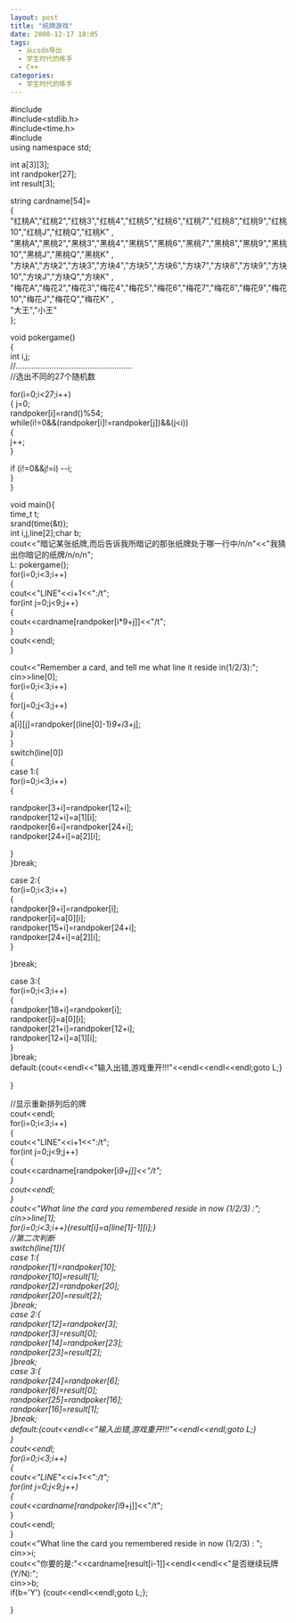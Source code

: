 ```yaml
---
layout: post
title: "纸牌游戏"
date: 2008-12-17 18:05
tags: 
  - 从csdn导出
  - 学生时代的练手
  - C++
categories: 
  - 学生时代的练手
---
```


#include<iostream>  
#include<stdlib.h>  
#include<time.h>  
#include<string>  
using namespace std;

int a[3][3];  
int randpoker[27];  
int result[3];

string cardname[54]=  
{  
"红桃A","红桃2","红桃3","红桃4","红桃5","红桃6","红桃7","红桃8","红桃9","红桃10","红桃J","红桃Q","红桃K"
,  
"黑桃A","黑桃2","黑桃3","黑桃4","黑桃5","黑桃6","黑桃7","黑桃8","黑桃9","黑桃10","黑桃J","黑桃Q","黑桃K"
,  
"方块A","方块2","方块3","方块4","方块5","方块6","方块7","方块8","方块9","方块10","方块J","方块Q","方块K"
,  
"梅花A","梅花2","梅花3","梅花4","梅花5","梅花6","梅花7","梅花8","梅花9","梅花10","梅花J","梅花Q","梅花K"
,  
"大王","小王"  
};

  
void pokergame()  
{  
int i,j;  
//....................................................  
//选出不同的27个随机数

for(i=0;i<27;i++)  
{ j=0;  
randpoker[i]=rand()%54;  
while(i!=0&&(randpoker[i]!=randpoker[j])&&(j<i))  
{  
j++;  
}  
  
if (i!=0&&j!=i) --i;  
}  
}

  
void main(){  
time_t t;  
srand(time(&t));  
int i,j,line[2];char b;  
cout<<"暗记某张纸牌,而后告诉我所暗记的那张纸牌处于哪一行中/n/n"<<"我猜出你暗记的纸牌/n/n/n";  
L: pokergame();  
for(i=0;i<3;i++)  
{  
cout<<"LINE"<<i+1<<":/t";  
for(int j=0;j<9;j++)  
{  
cout<<cardname[randpoker[i*9+j]]<<"/t";  
}  
cout<<endl;  
}

cout<<"Remember a card, and tell me what line it reside in(1/2/3):";  
cin>>line[0];  
for(i=0;i<3;i++)  
{  
for(j=0;j<3;j++)  
{  
a[i][j]=randpoker[(line[0]-1)*9+i*3+j];  
}  
}  
switch(line[0])  
{  
case 1:{  
for(i=0;i<3;i++)  
{  
  
randpoker[3+i]=randpoker[12+i];  
randpoker[12+i]=a[1][i];  
randpoker[6+i]=randpoker[24+i];  
randpoker[24+i]=a[2][i];  
  
}  
}break;

case 2:{  
for(i=0;i<3;i++)  
{  
randpoker[9+i]=randpoker[i];  
randpoker[i]=a[0][i];  
randpoker[15+i]=randpoker[24+i];  
randpoker[24+i]=a[2][i];  
}  
  
}break;

case 3:{  
for(i=0;i<3;i++)  
{  
randpoker[18+i]=randpoker[i];  
randpoker[i]=a[0][i];  
randpoker[21+i]=randpoker[12+i];  
randpoker[12+i]=a[1][i];  
}  
}break;  
default:{cout<<endl<<"输入出错,游戏重开!!!"<<endl<<endl<<endl;goto L;}

}

//显示重新排列后的牌  
cout<<endl;  
for(i=0;i<3;i++)  
{  
cout<<"LINE"<<i+1<<":/t";  
for(int j=0;j<9;j++)  
{  
cout<<cardname[randpoker[i*9+j]]<<"/t";  
}  
cout<<endl;  
}  
cout<<"What line the card you remembered reside in now (1/2/3) :";  
cin>>line[1];  
for(i=0;i<3;i++){result[i]=a[line[1]-1][i];}  
//第二次判断  
switch(line[1]){  
case 1:{  
randpoker[1]=randpoker[10];  
randpoker[10]=result[1];  
randpoker[2]=randpoker[20];  
randpoker[20]=result[2];  
}break;  
case 2:{  
randpoker[12]=randpoker[3];  
randpoker[3]=result[0];  
randpoker[14]=randpoker[23];  
randpoker[23]=result[2];  
}break;  
case 3:{  
randpoker[24]=randpoker[6];  
randpoker[6]=result[0];  
randpoker[25]=randpoker[16];  
randpoker[16]=result[1];  
}break;  
default:{cout<<endl<<"输入出错,游戏重开!!!"<<endl<<endl;goto L;}  
}  
cout<<endl;  
for(i=0;i<3;i++)  
{  
cout<<"LINE"<<i+1<<":/t";  
for(int j=0;j<9;j++)  
{  
cout<<cardname[randpoker[i*9+j]]<<"/t";  
}  
cout<<endl;  
}  
cout<<"What line the card you remembered reside in now (1/2/3) : ";  
cin>>i;  
cout<<"你要的是:"<<cardname[result[i-1]]<<endl<<endl<<"是否继续玩牌(Y/N):";  
cin>>b;  
if(b='Y') {cout<<endl<<endl;goto L;};

  
}  

